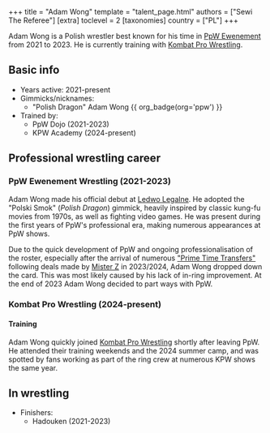 +++
title = "Adam Wong"
template = "talent_page.html"
authors = ["Sewi The Referee"]
[extra]
toclevel = 2
[taxonomies]
country = ["PL"]
+++

Adam Wong is a Polish wrestler best known for his time in [PpW Ewenement](@/o/ppw.md) from 2021 to 2023. He is currently training with [Kombat Pro Wrestling](@/o/kpw.md).

## Basic info

* Years active: 2021-present
* Gimmicks/nicknames:
  - "Polish Dragon" Adam Wong {{ org_badge(org='ppw') }}
* Trained by:
  - PpW Dojo (2021-2023)
  - KPW Academy (2024-present)

## Professional wrestling career

### PpW Ewenement Wrestling (2021-2023)

Adam Wong made his official debut at [Ledwo Legalne](@/e/ppw/2021-06-12-ppw-ledwo-legalne.md). He adopted the "Polski Smok" (_Polish Dragon_) gimmick, heavily inspired by classic kung-fu movies from 1970s, as well as fighting video games. He was present during the first years of PpW's professional era, making numerous appearances at PpW shows.

Due to the quick development of PpW and ongoing professionalisation of the roster, especially after the arrival of numerous ["Prime Time Transfers"](@/a/ptw-exits.md) following deals made by [Mister Z](@/w/mister-z.md) in 2023/2024, Adam Wong dropped down the card. This was most likely caused by his lack of in-ring improvement. At the end of 2023 Adam Wong decided to part ways with PpW.

### Kombat Pro Wrestling (2024-present)

#### Training

Adam Wong quickly joined [Kombat Pro Wrestling](@/o/kpw.md) shortly after leaving PpW. He attended their training weekends and the 2024 summer camp, and was spotted by fans working as part of the ring crew at numerous KPW shows the same year.

## In wrestling

* Finishers:
  - Hadouken (2021-2023)
